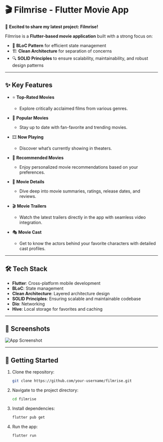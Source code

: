 # 🎬 Filmrise - Flutter Movie App

🚀 **Excited to share my latest project: Filmrise!**

Filmrise is a **Flutter-based movie application** built with a strong focus on:
- 🧱 **BLoC Pattern** for efficient state management  
- 🏗️ **Clean Architecture** for separation of concerns  
- 🔍 **SOLID Principles** to ensure scalability, maintainability, and robust design patterns

---

## ✨ Key Features

- ⭐ **Top-Rated Movies**
  - Explore critically acclaimed films from various genres.

- 🎥 **Popular Movies**
  - Stay up to date with fan-favorite and trending movies.

- 🎞️ **Now Playing**
  - Discover what’s currently showing in theaters.

- 🎯 **Recommended Movies**
  - Enjoy personalized movie recommendations based on your preferences.

- 📖 **Movie Details**
  - Dive deep into movie summaries, ratings, release dates, and reviews.

- 🎬 **Movie Trailers**
  - Watch the latest trailers directly in the app with seamless video integration.

- 🎭 **Movie Cast**
  - Get to know the actors behind your favorite characters with detailed cast profiles.

---

## 🛠️ Tech Stack

- **Flutter**: Cross-platform mobile development
- **BLoC**: State management
- **Clean Architecture**: Layered architecture design
- **SOLID Principles**: Ensuring scalable and maintainable codebase
- **Dio**: Networking
- **Hive**: Local storage for favorites and caching

---

## 📱 Screenshots

![App Screenshot](https://github.com/user-attachments/assets/7646c638-0ebe-4c0d-8039-1b57a4967e23)


---

## 🚀 Getting Started

1. Clone the repository:
   ```bash
   git clone https://github.com/your-username/filmrise.git
2. Navigate to the project directory:
   ```bash
   cd filmrise

3. Install dependencies:
   ```bash
   flutter pub get

4. Run the app:
   ```bash
   flutter run

